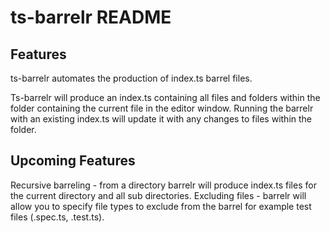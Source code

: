 # ts-barrelr README


## Features

ts-barrelr automates the production of index.ts barrel files.

Ts-barrelr will produce an index.ts containing all files and folders within the folder containing the current file in the editor window.
Running the barrelr with an existing index.ts will update it with any changes to files within the folder.


## Upcoming Features
Recursive barreling - from a directory barrelr will produce index.ts files for the current directory and all sub directories.
Excluding files - barrelr will allow you to specify file types to exclude from the barrel for example test files (.spec.ts, .test.ts).